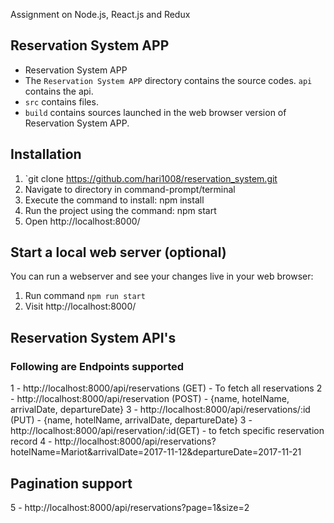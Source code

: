 Assignment on Node.js, React.js and Redux

## Reservation System APP

 * Reservation System APP
 * The `Reservation System APP` directory contains the source codes. `api` contains the api.
 * `src` contains files.
 * `build` contains sources launched in the web browser version of Reservation System APP.

## Installation
1. `git clone https://github.com/hari1008/reservation_system.git
2. Navigate to directory in command-prompt/terminal
3. Execute the command to install:  npm install
4. Run the project using the command: npm start
5. Open http://localhost:8000/

 
 ## Start a local web server (optional)

You can run a webserver and see your changes live in your web browser:

  1. Run command `npm run start`
  2. Visit http://localhost:8000/

## Reservation System API's

### Following are Endpoints supported

1 - http://localhost:8000/api/reservations (GET) - To fetch all reservations
2 - http://localhost:8000/api/reservation (POST) -  {name, hotelName, arrivalDate, departureDate}
3 - http://localhost:8000/api/reservations/:id (PUT) -  {name, hotelName, arrivalDate, departureDate}
3 - http://localhost:8000/api/reservation/:id(GET) - to fetch specific reservation record
4 - http://localhost:8000/api/reservations?hotelName=Mariot&arrivalDate=2017-11-12&departureDate=2017-11-21

## Pagination support

5 - http://localhost:8000/api/reservations?page=1&size=2